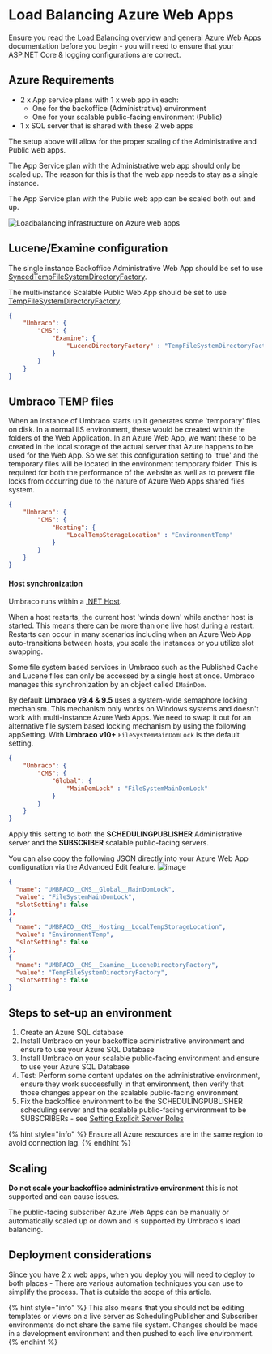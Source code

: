# Load Balancing Azure Web Apps

Ensure you read the [Load Balancing overview](./) and general [Azure Web Apps](../azure-web-apps.md) documentation before you begin - you will need to ensure that your ASP.NET Core & logging configurations are correct.

## Azure Requirements

* 2 x App service plans with 1 x web app in each:
  * One for the backoffice (Administrative) environment
  * One for your scalable public-facing environment (Public)
* 1 x SQL server that is shared with these 2 web apps

The setup above will allow for the proper scaling of the Administrative and Public web apps.

The App Service plan with the Administrative web app should only be scaled up. The reason for this is that the web app needs to stay as a single instance.

The App Service plan with the Public web app can be scaled both out and up.

![Loadbalancing infrastructure on Azure web apps](images/loadbalanced-infrastructure.png)

## Lucene/Examine configuration

The single instance Backoffice Administrative Web App should be set to use [SyncedTempFileSystemDirectoryFactory](file-system-replication.md#examine-directory-factory-options).

The multi-instance Scalable Public Web App should be set to use [TempFileSystemDirectoryFactory](file-system-replication.md#examine-directory-factory-options).

```json
{
    "Umbraco": {
        "CMS": {
            "Examine": {
                "LuceneDirectoryFactory" : "TempFileSystemDirectoryFactory"
            }
        }
    }
}
```
## Umbraco TEMP files

When an instance of Umbraco starts up it generates some 'temporary' files on disk. In a normal IIS environment, these would be created within the folders of the Web Application. In an Azure Web App, we want these to be created in the local storage of the actual server that Azure happens to be used for the Web App. So we set this configuration setting to 'true' and the temporary files will be located in the environment temporary folder. This is required for both the performance of the website as well as to prevent file locks from occurring due to the nature of Azure Web Apps shared files system.

```json
{
    "Umbraco": {
        "CMS": {
            "Hosting": {
                "LocalTempStorageLocation" : "EnvironmentTemp"
            }
        }
    }
}
```

#### Host synchronization

Umbraco runs within a [.NET Host](https://learn.microsoft.com/en-us/aspnet/core/fundamentals/host/generic-host?view=aspnetcore-6.0).

When a host restarts, the current host 'winds down' while another host is started. This means there can be more than one live host during a restart. Restarts can occur in many scenarios including when an Azure Web App auto-transitions between hosts, you scale the instances or you utilize slot swapping.

Some file system based services in Umbraco such as the Published Cache and Lucene files can only be accessed by a single host at once. Umbraco manages this synchronization by an object called `IMainDom`.

By default **Umbraco v9.4 & 9.5** uses a system-wide semaphore locking mechanism. This mechanism only works on Windows systems and doesn't work with multi-instance Azure Web Apps. We need to swap it out for an alternative file system based locking mechanism by using the following appSetting. With **Umbraco v10+** `FileSystemMainDomLock` is the default setting.

```json
{
    "Umbraco": {
        "CMS": {
            "Global": {
                "MainDomLock" : "FileSystemMainDomLock"
            }
        }
    }
}
```

Apply this setting to both the **SCHEDULINGPUBLISHER** Administrative server and the **SUBSCRIBER** scalable public-facing servers.

You can also copy the following JSON directly into your Azure Web App configuration via the Advanced Edit feature.
![image](https://github.com/umbraco/UmbracoDocs/assets/11179749/ae53a26b-c45a-4b71-932a-0682f3d264a8)

```json
{
  "name": "UMBRACO__CMS__Global__MainDomLock",
  "value": "FileSystemMainDomLock",
  "slotSetting": false
},
{
  "name": "UMBRACO__CMS__Hosting__LocalTempStorageLocation",
  "value": "EnvironmentTemp",
  "slotSetting": false
},
{
  "name": "UMBRACO__CMS__Examine__LuceneDirectoryFactory",
  "value": "TempFileSystemDirectoryFactory",
  "slotSetting": false
}
```

## Steps to set-up an environment

1. Create an Azure SQL database
2. Install Umbraco on your backoffice administrative environment and ensure to use your Azure SQL Database
3. Install Umbraco on your scalable public-facing environment and ensure to use your Azure SQL Database
4. Test: Perform some content updates on the administrative environment, ensure they work successfully in that environment, then verify that those changes appear on the scalable public-facing environment
5. Fix the backoffice environment to be the SCHEDULINGPUBLISHER scheduling server and the scalable public-facing environment to be SUBSCRIBERs - see [Setting Explicit Server Roles](flexible-advanced.md#explicit-schedulingpublisher-server)

{% hint style="info" %}
Ensure all Azure resources are in the same region to avoid connection lag.
{% endhint %}

## Scaling

**Do not scale your backoffice administrative environment** this is not supported and can cause issues.

The public-facing subscriber Azure Web Apps can be manually or automatically scaled up or down and is supported by Umbraco's load balancing.

## Deployment considerations

Since you have 2 x web apps, when you deploy you will need to deploy to both places - There are various automation techniques you can use to simplify the process. That is outside the scope of this article.

{% hint style="info" %}
This also means that you should not be editing templates or views on a live server as SchedulingPublisher and Subscriber environments do not share the same file system. Changes should be made in a development environment and then pushed to each live environment.
{% endhint %}
